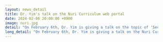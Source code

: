 ```yaml
---
layout: news_detail
title: Dr. Yim's talk on the Nuri Curriculum web portal 
date: 2024-02-06 20:00:00 +0900
image: nuri.jpg
detail: "On February 6th, Dr. Yim is giving a talk on the topic of 'Secrets of Child Brain Development:Bilingualism' on the Nuri Curriculum web portal, which is under the Ministry of Education."
long_detail: "On February 6th, Dr. Yim is giving a talk on the Nuri Curriculum web portal, which is under the Ministry of Education."
---
```


